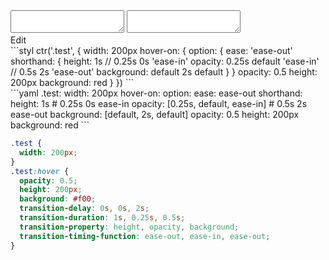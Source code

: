 <div data-size="400" class="code-cont" data-example="default-keyword">
    <div class="code">
        <div class="code-wrap">
            <textarea id="stylus"></textarea>
            <textarea id="css"></textarea>
            <div class="edit-code">
                <span>Edit</span>
            </div>
        </div>
    </div>
</div>


<div data-size="400" data-examples="stylus"></div>
```styl
ctr('.test', {
  width: 200px
  hover-on: {
    option: {
      ease: 'ease-out'
      shorthand: {
        height: 1s
        // 0.25s 0s 'ease-in'
        opacity: 0.25s default 'ease-in'
        // 0.5s 2s 'ease-out'
        background: default 2s default
      }
    }
    opacity: 0.5
    height: 200px
    background: red
  }
})
```

<div data-size="400" data-examples="yaml"></div>
```yaml
.test:
  width: 200px
  hover-on:
    option:
      ease: ease-out
      shorthand:
        height: 1s
        # 0.25s 0s ease-in
        opacity: [0.25s, default, ease-in]
        # 0.5s 2s ease-out
        background: [default, 2s, default]
    opacity: 0.5
    height: 200px
    background: red
```

```css
.test {
  width: 200px;
}
.test:hover {
  opacity: 0.5;
  height: 200px;
  background: #f00;
  transition-delay: 0s, 0s, 2s;
  transition-duration: 1s, 0.25s, 0.5s;
  transition-property: height, opacity, background;
  transition-timing-function: ease-out, ease-in, ease-out;
}
```
<div class="cf"></div>
